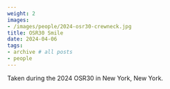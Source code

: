 ```yaml
---
weight: 2
images:
- /images/people/2024-osr30-crewneck.jpg
title: OSR30 Smile
date: 2024-04-06
tags:
- archive # all posts
- people
---
```


Taken during the 2024 OSR30 in New York, New York. 